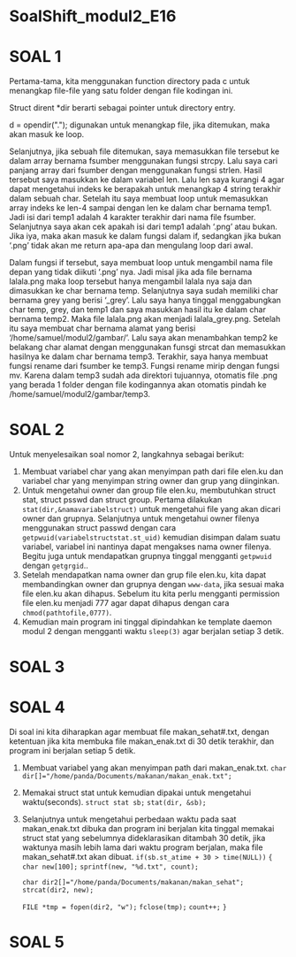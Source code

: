 # SoalShift_modul2_E16
# SOAL 1
Pertama-tama, kita menggunakan function directory pada c untuk menangkap file-file yang satu folder dengan file kodingan ini. 

Struct dirent *dir berarti sebagai pointer untuk directory entry. 

d = opendir("."); digunakan untuk menangkap file, jika ditemukan, maka akan masuk ke loop.

Selanjutnya, jika sebuah file ditemukan, saya memasukkan file tersebut ke dalam array bernama fsumber menggunakan fungsi strcpy. Lalu saya cari panjang array dari fsumber dengan menggunakan fungsi strlen. Hasil tersebut saya masukkan ke dalam variabel len. Lalu len saya kurangi 4 agar dapat mengetahui indeks ke berapakah untuk menangkap 4 string terakhir dalam sebuah char. Setelah itu saya membuat loop untuk memasukkan array indeks ke len-4 sampai dengan len ke dalam char bernama temp1. Jadi isi dari temp1 adalah 4 karakter terakhir dari nama file fsumber. Selanjutnya saya akan cek apakah isi dari temp1 adalah ‘.png’ atau bukan. Jika iya, maka akan masuk ke dalam fungsi dalam if, sedangkan jika bukan ‘.png’ tidak akan me return apa-apa dan mengulang loop dari awal.

Dalam fungsi if tersebut, saya membuat loop untuk mengambil nama file depan yang tidak diikuti ‘.png’ nya. Jadi misal jika ada file bernama lalala.png maka loop tersebut hanya mengambil lalala nya saja dan dimasukkan ke char bernama temp. Selanjutnya saya sudah memiliki char bernama grey yang berisi ‘_grey’. Lalu saya hanya tinggal menggabungkan char temp, grey, dan temp1 dan saya masukkan hasil itu ke dalam char bernama temp2. Maka file lalala.png akan menjadi lalala_grey.png. Setelah itu saya membuat char bernama alamat yang berisi ‘/home/samuel/modul2/gambar/’. Lalu saya akan menambahkan temp2 ke belakang char alamat dengan menggunakan funsgi strcat dan memasukkan hasilnya ke dalam char bernama temp3. Terakhir, saya hanya membuat fungsi rename dari fsumber ke temp3. Fungsi rename mirip dengan fungsi mv. Karena dalam temp3 sudah ada direktori tujuannya, otomatis file .png yang berada 1 folder dengan file kodingannya akan otomatis pindah ke /home/samuel/modul2/gambar/temp3. 
# SOAL 2
Untuk menyelesaikan soal nomor 2, langkahnya sebagai berikut:
1. Membuat variabel char yang akan menyimpan path dari file elen.ku dan variabel char yang menyimpan string owner dan grup yang diinginkan.
2. Untuk mengetahui owner dan group file elen.ku, membutuhkan struct stat, struct psswd dan struct group. Pertama dilakukan `stat(dir,&namavariabelstruct)` untuk mengetahui file yang akan dicari owner dan grupnya. Selanjutnya untuk mengetahui owner filenya menggunakan struct passwd dengan cara `getpwuid(variabelstructstat.st_uid)` kemudian disimpan dalam suatu variabel, variabel ini nantinya dapat mengakses nama owner filenya. Begitu juga untuk mendapatkan grupnya tinggal mengganti `getpwuid` dengan `getgrgid`..
3. Setelah mendapatkan nama owner dan grup file elen.ku, kita dapat membandingkan owner dan grupnya dengan `www-data`, jika sesuai maka file elen.ku akan dihapus. Sebelum itu kita perlu mengganti permission file elen.ku menjadi 777 agar dapat dihapus dengan cara `chmod(pathtofile,0777)`.
4. Kemudian main program ini tinggal dipindahkan ke template daemon modul 2 dengan mengganti waktu `sleep(3)` agar berjalan setiap 3 detik.
# SOAL 3
# SOAL 4
Di soal ini kita diharapkan agar membuat file makan_sehat#.txt, dengan ketentuan jika kita membuka file makan_enak.txt di 30 detik terakhir, dan program ini berjalan setiap 5 detik.
1. Membuat variabel yang akan menyimpan path dari makan_enak.txt.
    `char dir[]="/home/panda/Documents/makanan/makan_enak.txt";`
2. Memakai struct stat untuk kemudian dipakai untuk mengetahui waktu(seconds).
`struct stat sb;`
`stat(dir, &sb);`
3. Selanjutnya untuk mengetahui perbedaan waktu pada saat makan_enak.txt dibuka dan program ini berjalan kita tinggal memakai struct stat yang sebelumnya dideklarasikan ditambah 30 detik, jika waktunya masih lebih lama dari waktu program berjalan, maka file makan_sehat#.txt akan dibuat.
    `if(sb.st_atime + 30 > time(NULL))`
    `{`
      `char new[100];`
      `sprintf(new, "%d.txt", count);`

      `char dir2[]="/home/panda/Documents/makanan/makan_sehat";`
      `strcat(dir2, new);`
      
      `FILE *tmp = fopen(dir2, "w");`
      `fclose(tmp);`
      `count++;`
    `}`
# SOAL 5
